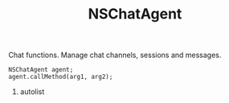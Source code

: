 ﻿---
uid: crmscript_ref_NSChatAgent
title: NSChatAgent
intellisense: Void.NSChatAgent
keywords: NSChatAgent
so.topic: reference
---

Chat functions. Manage chat channels, sessions and messages.

```crmscript
NSChatAgent agent;
agent.callMethod(arg1, arg2);
```

1. autolist


